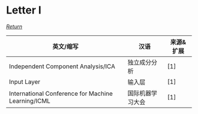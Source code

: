 # Letter I
[*Return*](https://github.com/SyncedAI00/Artificial-Intelligence-Terminology/blob/master/README.md)

英文/缩写|汉语|来源&扩展
---|---|---
Independent Component Analysis/ICA|独立成分分析|[1]
Input Layer|输入层|[1]
International Conference for Machine Learning/ICML|国际机器学习大会|[1]
